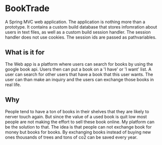 # BookTrade

A Spring MVC web application. The application is nothing more than a prototype. It contains a custom build database that stores infomration about users in text files, as well as a custom build session handler. The session handler does not use cookies. The session ids are passed as pathvariables. 

## What is it for
The Web app is a platform where users can search for books by using the google book api. Users then can put a book on a 'I have' or 'I want' list. A user can search for other users that have a book that this user wants. The user can than make an inquiry and the users can exchange those books in real life.

## Why

People tend to have a ton of books in their shelves that they are likely to nerver touch again. But since the value of a used book is quit low most people are not making the effort to sell these book online. My platform can be the solution to that. The idea is that people can not exchange book for money but books for books. 
By exchanging books instead of buying new ones thousands of trees and tons of co2 can be saved every year.
